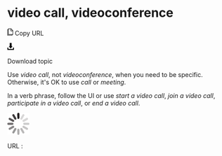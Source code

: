 # video call, videoconference

![Copy URL](media/video-call-videoconference/Copy.png)
Copy URL

![Download](media/video-call-videoconference/Download.png)

Download topic

Use *video call*, not *videoconference*, when you need to be specific. Otherwise, it's OK to use *call* or *meeting*. 

In a verb phrase, follow the UI or use *start a video call*, *join a video call*, *participate in a video call*, or *end a video call*. 

![In progress](media/video-call-videoconference/activity-large.gif)

URL :
